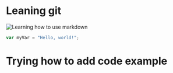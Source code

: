 # Leaning git 
![Learning how to use markdown](https://octodex.github.com/images/yaktocat.png)
``` javascript
var myVar = "Hello, world!";
```
<h1>Trying how to add code example</h1>
